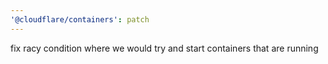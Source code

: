 ```yaml
---
'@cloudflare/containers': patch
---
```


fix racy condition where we would try and start containers that are running
